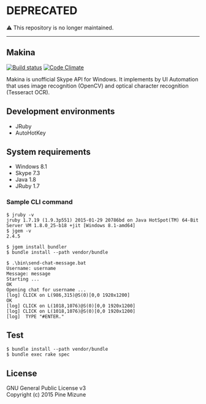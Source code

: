 # DEPRECATED

:warning: This repository is no longer maintained.

---

Makina
------

[![Build status](https://ci.appveyor.com/api/projects/status/mp4041wuhjwjakbp/branch/master?svg=true)](https://ci.appveyor.com/project/pine613/makina/branch/master)
[![Code Climate](https://codeclimate.com/github/pine613/makina/badges/gpa.svg)](https://codeclimate.com/github/pine613/makina)

Makina is unofficial Skype API for Windows. It implements by UI Automation that uses image recognition (OpenCV) and optical character recognition (Tesseract OCR).


## Development environments

  - JRuby
  - AutoHotKey


## System requirements

  - Windows 8.1
  - Skype 7.3
  - Java 1.8
  - JRuby 1.7


### Sample CLI command

```
$ jruby -v
jruby 1.7.19 (1.9.3p551) 2015-01-29 20786bd on Java HotSpot(TM) 64-Bit Server VM 1.8.0_25-b18 +jit [Windows 8.1-amd64]
$ jgem -v
2.4.5

$ jgem install bundler
$ bundle install --path vendor/bundle

$ .\bin\send-chat-message.bat
Username: username
Message: message
Starting ...
OK
Opening chat for username ...
[log] CLICK on L(986,315)@S(0)[0,0 1920x1200]
OK
[log] CLICK on L(1018,1076)@S(0)[0,0 1920x1200]
[log] CLICK on L(1018,1076)@S(0)[0,0 1920x1200]
[log]  TYPE "#ENTER."
```

## Test

```
$ bundle install --path vendor/bundle
$ bundle exec rake spec
```

## License
GNU General Public License v3<br />
Copyright (c) 2015 Pine Mizune
